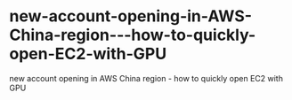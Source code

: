 # new-account-opening-in-AWS-China-region---how-to-quickly-open-EC2-with-GPU
new account opening in AWS China region - how to quickly open EC2 with GPU
